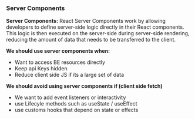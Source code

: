 ### Server Components

**Server Components:**
React Server Components work by allowing developers to define server-side logic directly in their React components. This logic is then executed on the server-side during server-side rendering, reducing the amount of data that needs to be transferred to the client.

**We should use server components when:**
- Want to access BE resources directly
- Keep api Keys hidden
- Reduce client side JS if its a large set of data

**We should avoid using server components if (client side fetch)**
- We want to add event listeners or interactivity
- use Lifecyle methods such as useState / useEffect
- use customs hooks that depend on state or effects
